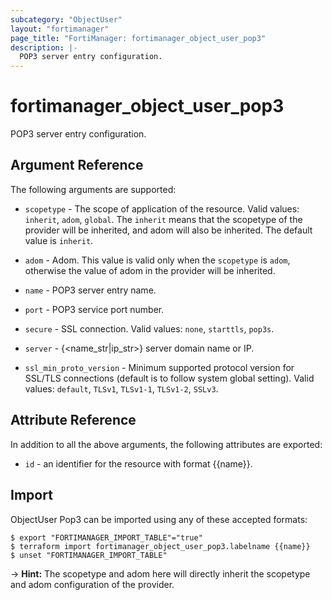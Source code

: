 ```yaml
---
subcategory: "ObjectUser"
layout: "fortimanager"
page_title: "FortiManager: fortimanager_object_user_pop3"
description: |-
  POP3 server entry configuration.
---
```


# fortimanager_object_user_pop3
POP3 server entry configuration.

## Argument Reference


The following arguments are supported:

* `scopetype` - The scope of application of the resource. Valid values: `inherit`, `adom`, `global`. The `inherit` means that the scopetype of the provider will be inherited, and adom will also be inherited. The default value is `inherit`.
* `adom` - Adom. This value is valid only when the `scopetype` is `adom`, otherwise the value of adom in the provider will be inherited.

* `name` - POP3 server entry name.
* `port` - POP3 service port number.
* `secure` - SSL connection. Valid values: `none`, `starttls`, `pop3s`.

* `server` - {&lt;name_str|ip_str&gt;} server domain name or IP.
* `ssl_min_proto_version` - Minimum supported protocol version for SSL/TLS connections (default is to follow system global setting). Valid values: `default`, `TLSv1`, `TLSv1-1`, `TLSv1-2`, `SSLv3`.



## Attribute Reference

In addition to all the above arguments, the following attributes are exported:
* `id` - an identifier for the resource with format {{name}}.

## Import

ObjectUser Pop3 can be imported using any of these accepted formats:
```
$ export "FORTIMANAGER_IMPORT_TABLE"="true"
$ terraform import fortimanager_object_user_pop3.labelname {{name}}
$ unset "FORTIMANAGER_IMPORT_TABLE"
```
-> **Hint:** The scopetype and adom here will directly inherit the scopetype and adom configuration of the provider.
